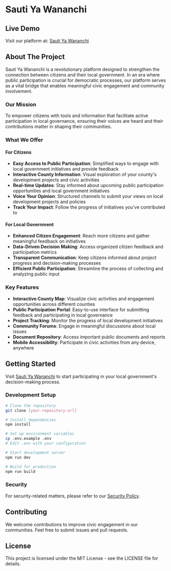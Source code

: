 # Sauti Ya Wananchi

## Live Demo
Visit our platform at: [Sauti Ya Wananchi](https://civic-engagement-fabric-one.vercel.app/)

## About The Project

Sauti Ya Wananchi is a revolutionary platform designed to strengthen the connection between citizens and their local government. In an era where public participation is crucial for democratic processes, our platform serves as a vital bridge that enables meaningful civic engagement and community involvement.

### Our Mission

To empower citizens with tools and information that facilitate active participation in local governance, ensuring their voices are heard and their contributions matter in shaping their communities.

### What We Offer

#### For Citizens
- **Easy Access to Public Participation**: Simplified ways to engage with local government initiatives and provide feedback
- **Interactive County Information**: Visual exploration of your county's development projects and civic activities
- **Real-time Updates**: Stay informed about upcoming public participation opportunities and local government initiatives
- **Voice Your Opinion**: Structured channels to submit your views on local development projects and policies
- **Track Your Impact**: Follow the progress of initiatives you've contributed to

#### For Local Government
- **Enhanced Citizen Engagement**: Reach more citizens and gather meaningful feedback on initiatives
- **Data-Driven Decision Making**: Access organized citizen feedback and participation metrics
- **Transparent Communication**: Keep citizens informed about project progress and decision-making processes
- **Efficient Public Participation**: Streamline the process of collecting and analyzing public input

### Key Features

- **Interactive County Map**: Visualize civic activities and engagement opportunities across different counties
- **Public Participation Portal**: Easy-to-use interface for submitting feedback and participating in local governance
- **Project Tracking**: Monitor the progress of local development initiatives
- **Community Forums**: Engage in meaningful discussions about local issues
- **Document Repository**: Access important public documents and reports
- **Mobile Accessibility**: Participate in civic activities from any device, anywhere

## Getting Started

Visit [Sauti Ya Wananchi](https://civic-engagement-fabric-one.vercel.app/) to start participating in your local government's decision-making process.

### Development Setup

```bash
# Clone the repository
git clone [your-repository-url]

# Install dependencies
npm install

# Set up environment variables
cp .env.example .env
# Edit .env with your configuration

# Start development server
npm run dev

# Build for production
npm run build
```

### Security

For security-related matters, please refer to our [Security Policy](SECURITY.md).

## Contributing

We welcome contributions to improve civic engagement in our communities. Feel free to submit issues and pull requests.

## License

This project is licensed under the MIT License - see the LICENSE file for details.

